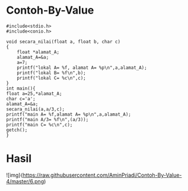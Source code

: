 # Contoh-By-Value
    #include<stdio.h>
    #include<conio.h>

    void secara_nilai(float a, float b, char c)
    {
        float *alamat_A;
        alamat_A=&a;
        a=7;
        printf("lokal A= %f, alamat A= %p\n",a,alamat_A);
        printf("lokal B= %f\n",b);
        printf("lokal C= %c\n",c);
    }
    int main(){
    float a=25,*alamat_A;
    char c='a';
    alamat_A=&a;
    secara_nilai(a,a/3,c);
    printf("main A= %f,alamat A= %p\n",a,alamat_A);
    printf("main A/3= %f\n",(a/3));
    printf("main C= %c\n",c);
    getch();
    }
   # Hasil
   ![img}(https://raw.githubusercontent.com/AminPriadi/Contoh-By-Value-4/master/6.png)
